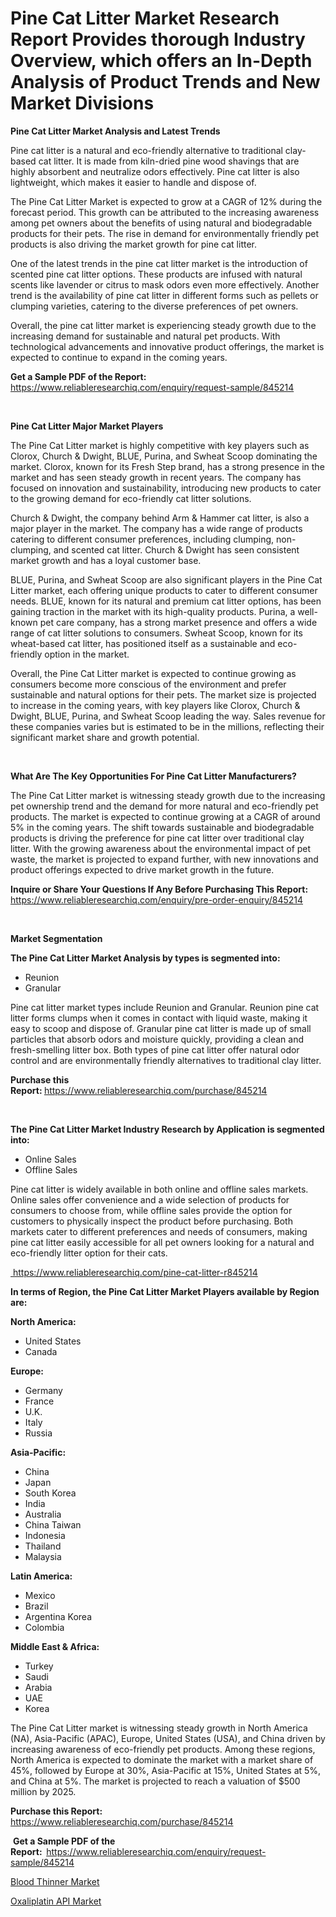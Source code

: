 <p><h1>Pine Cat Litter Market Research Report Provides thorough Industry Overview, which offers an In-Depth Analysis of Product Trends and New Market Divisions</h1></p><p><strong>Pine Cat Litter Market Analysis and Latest Trends</strong></p>
<p><p>Pine cat litter is a natural and eco-friendly alternative to traditional clay-based cat litter. It is made from kiln-dried pine wood shavings that are highly absorbent and neutralize odors effectively. Pine cat litter is also lightweight, which makes it easier to handle and dispose of.</p><p>The Pine Cat Litter Market is expected to grow at a CAGR of 12% during the forecast period. This growth can be attributed to the increasing awareness among pet owners about the benefits of using natural and biodegradable products for their pets. The rise in demand for environmentally friendly pet products is also driving the market growth for pine cat litter.</p><p>One of the latest trends in the pine cat litter market is the introduction of scented pine cat litter options. These products are infused with natural scents like lavender or citrus to mask odors even more effectively. Another trend is the availability of pine cat litter in different forms such as pellets or clumping varieties, catering to the diverse preferences of pet owners.</p><p>Overall, the pine cat litter market is experiencing steady growth due to the increasing demand for sustainable and natural pet products. With technological advancements and innovative product offerings, the market is expected to continue to expand in the coming years.</p></p>
<p><strong>Get a Sample PDF of the Report:&nbsp;</strong> <a href="https://www.reliableresearchiq.com/enquiry/request-sample/845214">https://www.reliableresearchiq.com/enquiry/request-sample/845214</a></p>
<p>&nbsp;</p>
<p><strong>Pine Cat Litter Major Market Players</strong></p>
<p><p>The Pine Cat Litter market is highly competitive with key players such as Clorox, Church & Dwight, BLUE, Purina, and Swheat Scoop dominating the market. Clorox, known for its Fresh Step brand, has a strong presence in the market and has seen steady growth in recent years. The company has focused on innovation and sustainability, introducing new products to cater to the growing demand for eco-friendly cat litter solutions.</p><p>Church & Dwight, the company behind Arm & Hammer cat litter, is also a major player in the market. The company has a wide range of products catering to different consumer preferences, including clumping, non-clumping, and scented cat litter. Church & Dwight has seen consistent market growth and has a loyal customer base.</p><p>BLUE, Purina, and Swheat Scoop are also significant players in the Pine Cat Litter market, each offering unique products to cater to different consumer needs. BLUE, known for its natural and premium cat litter options, has been gaining traction in the market with its high-quality products. Purina, a well-known pet care company, has a strong market presence and offers a wide range of cat litter solutions to consumers. Swheat Scoop, known for its wheat-based cat litter, has positioned itself as a sustainable and eco-friendly option in the market.</p><p>Overall, the Pine Cat Litter market is expected to continue growing as consumers become more conscious of the environment and prefer sustainable and natural options for their pets. The market size is projected to increase in the coming years, with key players like Clorox, Church & Dwight, BLUE, Purina, and Swheat Scoop leading the way. Sales revenue for these companies varies but is estimated to be in the millions, reflecting their significant market share and growth potential.</p></p>
<p>&nbsp;</p>
<p><strong>What Are The Key Opportunities For Pine Cat Litter Manufacturers?</strong></p>
<p><p>The Pine Cat Litter market is witnessing steady growth due to the increasing pet ownership trend and the demand for more natural and eco-friendly pet products. The market is expected to continue growing at a CAGR of around 5% in the coming years. The shift towards sustainable and biodegradable products is driving the preference for pine cat litter over traditional clay litter. With the growing awareness about the environmental impact of pet waste, the market is projected to expand further, with new innovations and product offerings expected to drive market growth in the future.</p></p>
<p><strong>Inquire or Share Your Questions If Any Before Purchasing This Report:</strong> <a href="https://www.reliableresearchiq.com/enquiry/pre-order-enquiry/845214">https://www.reliableresearchiq.com/enquiry/pre-order-enquiry/845214</a></p>
<p>&nbsp;</p>
<p><strong>Market Segmentation</strong></p>
<p><strong>The Pine Cat Litter Market Analysis by types is segmented into:</strong></p>
<p><ul><li>Reunion</li><li>Granular</li></ul></p>
<p><p>Pine cat litter market types include Reunion and Granular. Reunion pine cat litter forms clumps when it comes in contact with liquid waste, making it easy to scoop and dispose of. Granular pine cat litter is made up of small particles that absorb odors and moisture quickly, providing a clean and fresh-smelling litter box. Both types of pine cat litter offer natural odor control and are environmentally friendly alternatives to traditional clay litter.</p></p>
<p><strong>Purchase this Report:&nbsp;</strong><a href="https://www.reliableresearchiq.com/purchase/845214">https://www.reliableresearchiq.com/purchase/845214</a></p>
<p>&nbsp;</p>
<p><strong>The Pine Cat Litter Market Industry Research by Application is segmented into:</strong></p>
<p><ul><li>Online Sales</li><li>Offline Sales</li></ul></p>
<p><p>Pine cat litter is widely available in both online and offline sales markets. Online sales offer convenience and a wide selection of products for consumers to choose from, while offline sales provide the option for customers to physically inspect the product before purchasing. Both markets cater to different preferences and needs of consumers, making pine cat litter easily accessible for all pet owners looking for a natural and eco-friendly litter option for their cats.</p></p>
<p><a href="https://www.reliableresearchiq.com/pine-cat-litter-r845214">&nbsp;https://www.reliableresearchiq.com/pine-cat-litter-r845214</a></p>
<p><strong>In terms of Region, the Pine Cat Litter Market Players available by Region are:</strong></p>
<p>
    <p> <strong> North America: </strong>
        <ul>
            <li>United States</li>
            <li>Canada</li>
        </ul>
        </p> 
    <p> <strong> Europe: </strong>
        <ul>
            <li>Germany</li>
            <li>France</li>
            <li>U.K.</li>
            <li>Italy</li>
            <li>Russia</li>
        </ul>
        </p> 
    <p> <strong> Asia-Pacific: </strong>
        <ul>
            <li>China</li>
            <li>Japan</li>
            <li>South Korea</li>
            <li>India</li>
            <li>Australia</li>
            <li>China Taiwan</li>
            <li>Indonesia</li>
            <li>Thailand</li>
            <li>Malaysia</li>
        </ul>
        </p> 
    <p> <strong> Latin America: </strong>
        <ul>
            <li>Mexico</li>
            <li>Brazil</li>
            <li>Argentina Korea</li>
            <li>Colombia</li>
        </ul>
        </p> 
    <p> <strong> Middle East & Africa: </strong>
        <ul>
            <li>Turkey</li>
            <li>Saudi</li>
            <li>Arabia</li>
            <li>UAE</li>
            <li>Korea</li>
        </ul>
    </p>
    </p>
<p><p>The Pine Cat Litter market is witnessing steady growth in North America (NA), Asia-Pacific (APAC), Europe, United States (USA), and China driven by increasing awareness of eco-friendly pet products. Among these regions, North America is expected to dominate the market with a market share of 45%, followed by Europe at 30%, Asia-Pacific at 15%, United States at 5%, and China at 5%. The market is projected to reach a valuation of $500 million by 2025.</p></p>
<p><strong>Purchase this Report: </strong><a href="https://www.reliableresearchiq.com/purchase/845214">https://www.reliableresearchiq.com/purchase/845214</a></p>
<p>&nbsp;<strong>Get a Sample PDF of the Report:&nbsp;&nbsp;</strong><a href="https://www.reliableresearchiq.com/enquiry/request-sample/845214">https://www.reliableresearchiq.com/enquiry/request-sample/845214</a></p>
<p><strong></strong></p>
<p><p><a href="https://issuu.com/reportprime-2/docs/blood-thinner-market-size-2030.pptx">Blood Thinner Market</a></p><p><a href="https://github.com/RichRobinson5/Market-Research-Report-List-6/blob/main/oxaliplatin-api-market.md">Oxaliplatin API Market</a></p></p>